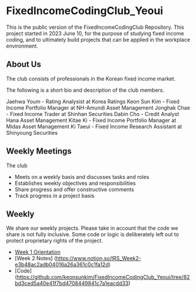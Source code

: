 # FixedIncomeCodingClub_Yeoui

This is the public version of the FixedIncomeCodingClub Repository. This project started in 2023 June 10, for the purpose of studying fixed income coding, and to ultimately build projects that can be applied in the workplace environment. 

## About Us

The club consists of professionals in the Korean fixed income market. 

The following is a short bio and description of the club members.

Jaehwa Youm - Rating Analysist at Korea Ratings 
Keon Sun Kim - Fixed Income Portfolio Manager at NH-Amundi Asset Management 
Jonghak Chae - Fixed Income Trader at Shinhan Securities
Dabin Cho - Credit Analyst Hana Asset Management 
Kitae Ki - Fixed Income Portfolio Manager at Midas Asset Management
Ki Taeui - Fixed Income Research Assistant at Shinyoung Securities


## Weekly Meetings

The club 
* Meets on a weekly basis and discusses tasks and roles
* Establishes weekly objectives and responsibilities
* Share progress and offer constructive comments
* Track progress in a project basis


## Weekly

We share our weekly projects. Please take in account that the code we share is not fully inclusive. 
Some code or logic is deliberately left out to protect proprietary rights of the project.

 * [Week 1 Orientation](https://www.notion.so/IRS_Week1-c389529dbb5a4c988624f815f0d949be)
 * [Week 2 Notes] (https://www.notion.so/IRS_Week2-e3b48ac2adb04016a26a361c0c1fa12d)
  * [Code] (https://github.com/keonsunkim/FixedIncomeCodingClub_Yeoui/tree/82bd3ced5a40e41f7bd4708449841c7a1eacdd33)
 

